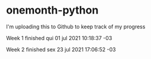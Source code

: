 # onemonth-python

I'm uploading this to Github to keep track of my progress

Week 1 finished 
qui 01 jul 2021 10:18:37 -03

Week 2 finished
sex 23 jul 2021 17:06:52 -03
